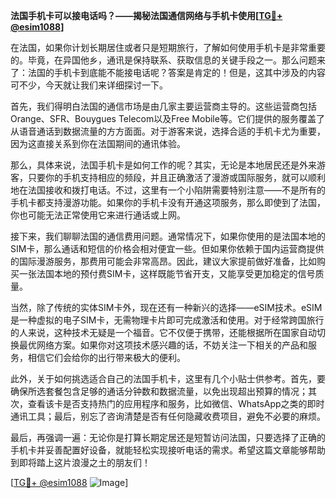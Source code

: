 **法国手机卡可以接电话吗？——揭秘法国通信网络与手机卡使用[[TG💪+ @esim1088](https://t.me/s/esim1088)]**

在法国，如果你计划长期居住或者只是短期旅行，了解如何使用手机卡是非常重要的。毕竟，在异国他乡，通讯是保持联系、获取信息的关键手段之一。那么问题来了：法国的手机卡到底能不能接电话呢？答案是肯定的！但是，这其中涉及的内容可不少，今天就让我们来详细探讨一下。

首先，我们得明白法国的通信市场是由几家主要运营商主导的。这些运营商包括Orange、SFR、Bouygues Telecom以及Free Mobile等。它们提供的服务覆盖了从语音通话到数据流量的方方面面。对于游客来说，选择合适的手机卡尤为重要，因为这直接关系到你在法国期间的通讯体验。

那么，具体来说，法国手机卡是如何工作的呢？其实，无论是本地居民还是外来游客，只要你的手机支持相应的频段，并且正确激活了漫游或国际服务，就可以顺利地在法国接收和拨打电话。不过，这里有一个小陷阱需要特别注意——不是所有的手机卡都支持漫游功能。如果你的手机卡没有开通这项服务，那么即使到了法国，你也可能无法正常使用它来进行通话或上网。

接下来，我们聊聊法国的通信费用问题。通常情况下，如果你使用的是法国本地的SIM卡，那么通话和短信的价格会相对便宜一些。但如果你依赖于国内运营商提供的国际漫游服务，那费用可能会非常高昂。因此，建议大家提前做好准备，比如购买一张法国本地的预付费SIM卡，这样既能节省开支，又能享受更加稳定的信号质量。

当然，除了传统的实体SIM卡外，现在还有一种新兴的选择——eSIM技术。eSIM是一种虚拟的电子SIM卡，无需物理卡片即可完成激活和使用。对于经常跨国旅行的人来说，这种技术无疑是一个福音。它不仅便于携带，还能根据所在国家自动切换最优网络方案。如果你对这项技术感兴趣的话，不妨关注一下相关的产品和服务，相信它们会给你的出行带来极大的便利。

此外，关于如何挑选适合自己的法国手机卡，这里有几个小贴士供参考。首先，要确保所选套餐包含足够的通话分钟数和数据流量，以免出现超出预算的情况；其次，查看该卡是否支持热门的应用程序和服务，比如微信、WhatsApp之类的即时通讯工具；最后，别忘了咨询清楚是否有任何隐藏收费项目，避免不必要的麻烦。

最后，再强调一遍：无论你是打算长期定居还是短暂访问法国，只要选择了正确的手机卡并妥善配置好设备，就能轻松实现接听电话的需求。希望这篇文章能够帮助到即将踏上这片浪漫之土的朋友们！

[[TG💪+ @esim1088](https://t.me/s/esim1088) ![Image](https://i.postimg.cc/4NQfJmqS/Snipaste-2025-05-13-00-14-12.png)]